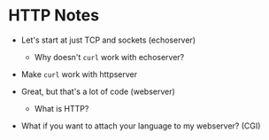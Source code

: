# HTTP Notes

* Let's start at just TCP and sockets (echoserver)
  * Why doesn't `curl` work with echoserver?
* Make `curl` work with httpserver
* Great, but that's a lot of code (webserver)
  * What is HTTP?

* What if you want to attach your language to my webserver? (CGI)

